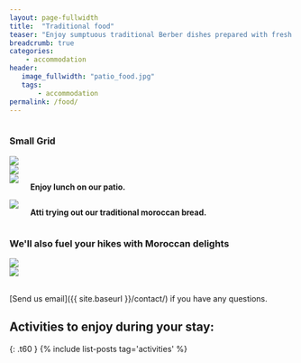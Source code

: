 ```yaml
---
layout: page-fullwidth
title:  "Traditional food"
teaser: "Enjoy sumptuous traditional Berber dishes prepared with fresh ingredients sourced from local farmers and local markets which will leave your palate satisfied."
breadcrumb: true
categories:
    - accommodation
header:
   image_fullwidth: "patio_food.jpg"
   tags:
       - accommodation
permalink: /food/
---
```


<div class="show-for-small">
<div class="row">
    <div class="small-12 columns">
<h3>Small Grid</h3>
        </div><!-- /.small-12.columns -->
    </div>
<div class="row">
  <div class="small-6 columns">
      <img src="http://placehold.it/470x264/6b6351/e1dcd7&amp;text=2+Columns">
  </div>
  <div class="small-6 columns">
      <img src="http://placehold.it/470x264/e05a10/e1e75e&amp;text=2+Columns">
  </div>
</div>
</div>
<div class="show-for-large-up">
    <div class="row">
        <div class="small-12 columns">
            <!-- <h3>Dinner with a view</h3> -->
        </div><!-- /.small-12.columns -->
    </div>

<div class="row">
  <div class="large-6 columns">
      <img  src="{{site.urlimg}}patio_food.jpg">
      <p> <strong>Enjoy lunch on our patio.</strong></p>
  </div>
  <div class="large-6 columns">
      <img  src="{{site.urlimg}}bread.jpeg">
      <p> <strong>Atti trying out our traditional moroccan bread.</strong></p>
  </div>
</div>

<div class="row">
    <div class="small-12 columns">
        <h3>We'll also fuel your hikes with Moroccan delights</h3>
    </div><!-- /.small-12.columns -->
</div>

<div class="row">
  <div class="large-6 columns">
      <img src="{{site.urlimg}}mountain_tea.jpeg">
  </div>
  <div class="large-6 columns">
      <img src="{{site.urlimg}}food2.jpeg">
  </div>
  <!-- <div class="large-4 columns">
      <img src="{{site.urlimg}}mountain_teamaking.jpeg">
  </div> -->
</div>



<!-- ![Example dinner]({{site.urlimg }}/double_room.jpg){:class="img-responsive"} -->
<br>
</div>

[Send us email]({{ site.baseurl }}/contact/) if you have any questions.

## Activities to enjoy during your stay:
{: .t60 }
{% include list-posts tag='activities' %}
